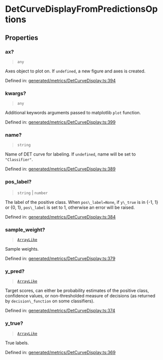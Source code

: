 # DetCurveDisplayFromPredictionsOptions

## Properties

### ax?

> `any`

Axes object to plot on. If `undefined`, a new figure and axes is created.

Defined in:  [generated/metrics/DetCurveDisplay.ts:394](https://github.com/transitive-bullshit/scikit-learn-ts/blob/b59c1ff/packages/sklearn/src/generated/metrics/DetCurveDisplay.ts#L394)

### kwargs?

> `any`

Additional keywords arguments passed to matplotlib `plot` function.

Defined in:  [generated/metrics/DetCurveDisplay.ts:399](https://github.com/transitive-bullshit/scikit-learn-ts/blob/b59c1ff/packages/sklearn/src/generated/metrics/DetCurveDisplay.ts#L399)

### name?

> `string`

Name of DET curve for labeling. If `undefined`, name will be set to `"Classifier"`.

Defined in:  [generated/metrics/DetCurveDisplay.ts:389](https://github.com/transitive-bullshit/scikit-learn-ts/blob/b59c1ff/packages/sklearn/src/generated/metrics/DetCurveDisplay.ts#L389)

### pos\_label?

> `string` \| `number`

The label of the positive class. When `pos\_label=None`, if `y\_true` is in {-1, 1} or {0, 1}, `pos\_label` is set to 1, otherwise an error will be raised.

Defined in:  [generated/metrics/DetCurveDisplay.ts:384](https://github.com/transitive-bullshit/scikit-learn-ts/blob/b59c1ff/packages/sklearn/src/generated/metrics/DetCurveDisplay.ts#L384)

### sample\_weight?

> [`ArrayLike`](../types/ArrayLike.md)

Sample weights.

Defined in:  [generated/metrics/DetCurveDisplay.ts:379](https://github.com/transitive-bullshit/scikit-learn-ts/blob/b59c1ff/packages/sklearn/src/generated/metrics/DetCurveDisplay.ts#L379)

### y\_pred?

> [`ArrayLike`](../types/ArrayLike.md)

Target scores, can either be probability estimates of the positive class, confidence values, or non-thresholded measure of decisions (as returned by `decision\_function` on some classifiers).

Defined in:  [generated/metrics/DetCurveDisplay.ts:374](https://github.com/transitive-bullshit/scikit-learn-ts/blob/b59c1ff/packages/sklearn/src/generated/metrics/DetCurveDisplay.ts#L374)

### y\_true?

> [`ArrayLike`](../types/ArrayLike.md)

True labels.

Defined in:  [generated/metrics/DetCurveDisplay.ts:369](https://github.com/transitive-bullshit/scikit-learn-ts/blob/b59c1ff/packages/sklearn/src/generated/metrics/DetCurveDisplay.ts#L369)
